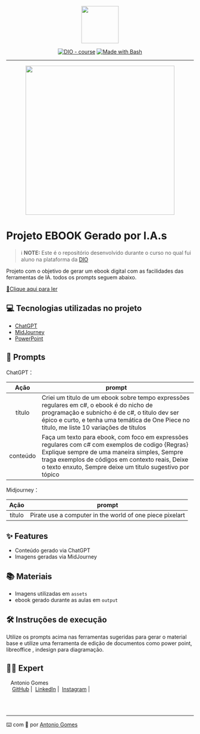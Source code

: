 <p align="center">
    <img width="100" src=".github/assets/banner.png">
</p>


<p align="center">
<a href="https://dio.me/"><img src="https://img.shields.io/badge/DIO-Course-28DA77?logo=youtube" alt="DIO - course"></a>
<a href="https://www.gnu.org/software/bash/" title="Go to Bash homepage"><img src="https://img.shields.io/badge/Prompt-Project-blue?logo=gnu-bash&amp;logoColor=white" alt="Made with Bash"></a></p>

-------


<p align="center">
<img 
    src="./assets/cover.png"
    width="400"  
/>
</p>

# Projeto EBOOK Gerado por I.A.s


 > ℹ️ **NOTE:** Este é o repositório desenvolvido durante o curso no qual fui aluno na plataforma da [DIO](https://dio.me)

Projeto com o objetivo de gerar um ebook digital com as facilidades das ferramentas de IA. todos os prompts
seguem abaixo.

<a href="https://github.com/antoniogomes94/prompts-recipe-to-create-a-ebook/blob/main/output/Ebook%20-%20Piratas%20do%20Regex.pdf" title="View PDF now"> 📕Clique aqui para ler</a>

## 💻 Tecnologias utilizadas no projeto

- [ChatGPT](https://chat.openai.com/) 
- [MidJourney](https://www.midjourney.com/app/)
- [PowerPoint](https://www.microsoft.com/en/microsoft-365/powerpoint)

## 🧠 Prompts


ChatGPT：

|   Ação   | prompt                                                                                                                                                                                                                                                                         |
| :------: | ------------------------------------------------------------------------------------------------------------------------------------------------------------------------------------------------------------------------------------------------------------------------------ |
|  título  | Criei um titulo de um ebook sobre tempo expressões regulares em c#, o ebook é do nicho de programação e subnicho é de c#, o titulo dev ser épico e curto, e tenha uma temática de One Piece no titulo, me liste 10 variações de títulos                                                       |
| conteúdo | Faça um texto para ebook, com foco em expressões regulares com c# com exemplos de codigo {Regras} Explique sempre de uma maneira simples, Sempre traga exemplos de códigos em contexto reais, Deixe o texto enxuto, Sempre deixe um titulo sugestivo por tópico  |


Midjourney：

|  Ação  | prompt                                                                                 |
| :----: | -------------------------------------------------------------------------------------- |
| título | Pirate use a computer in the world of one piece pixelart                               |

## ✨ Features

- Conteúdo gerado via ChatGPT
- Imagens geradas via MidJourney

## 📚 Materiais

- Imagens utilizadas em `assets`
- ebook gerado durante as aulas em `output`

## 🛠️ Instruções de execução

Utilize os prompts acima nas ferramentas sugeridas para gerar o material base e utilize uma ferramenta de edição de documentos como power point, libreoffice , indesign para diagramação.

## 👨‍💻 Expert

<p>
    <p>&nbsp&nbsp&nbspAntonio Gomes<br>
    &nbsp&nbsp&nbsp
    <a href="https://github.com/antoniogomes94">GitHub</a>&nbsp;|&nbsp;
    <a href="https://www.linkedin.com/in/antoniogomes313">LinkedIn</a>&nbsp;|&nbsp;
    <a href="https://www.instagram.com/antoniogomes_dev/">Instagram</a>&nbsp;|&nbsp;</p>
</p>
<br/><br/>
<p>

---

⌨️ com 💜 por [Antonio Gomes](https://github.com/antoniogomes94)
